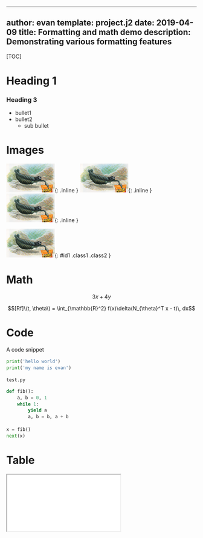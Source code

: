 ----
author: evan
template: project.j2
date: 2019-04-09
title: Formatting and math demo
description: Demonstrating various formatting features
----

[TOC]

# Heading 1

### Heading 3

* bullet1
* bullet2
    * sub bullet
    

# Images

![inline image](cheetos_small.png "title"){: .inline } 
![inline image](cheetos_small.png){: .inline } 
![inline image](cheetos_small.png){: .inline } 

![](cheetos_small.png){: #id1 .class1 .class2 }  


# Math

$$3x + 4y$$

$$[Rf]\(t, \theta\) = \int_{\mathbb{R}^2} f(x)\delta(N_{\theta}^T x - t)\, dx$$

# Code

A code snippet
``` python
print('hello world')
print('my name is evan')
```

`test.py`

``` python
def fib():
    a, b = 0, 1
    while 1:
        yield a
        a, b = b, a + b

x = fib()
next(x)
```

# Table

<iframe src="result1.html"></iframe>

<link rel="import" href="result1.html">
